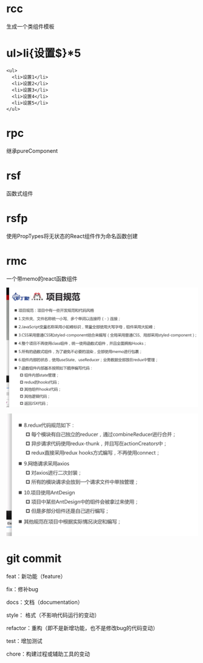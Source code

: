 # rcc

生成一个类组件模板

# ul>li{设置$}*5

```
<ul>
  <li>设置1</li>
  <li>设置2</li>
  <li>设置3</li>
  <li>设置4</li>
  <li>设置5</li>
</ul>
```

# rpc

继承pureComponent

# **rsf** 

函数式组件

# rsfp

使用PropTypes将无状态的React组件作为命名函数创建

# rmc

一个带memo的react函数组件



![image-20210311205649648](.\0.快速开发技巧.assets\image-20210311205649648.png)

![image-20210311205910254](.\0.快速开发技巧.assets\image-20210311205910254.png)









# git commit 

feat：新功能（feature）

fix：修补bug

docs：文档（documentation）

style： 格式（不影响代码运行的变动）

refactor：重构（即不是新增功能，也不是修改bug的代码变动）

test：增加测试

chore：构建过程或辅助工具的变动


